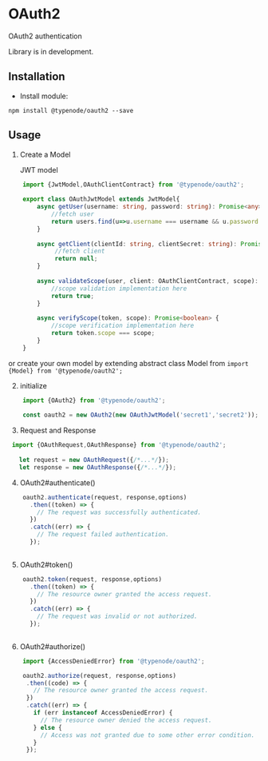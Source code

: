 # OAuth2
OAuth2 authentication 


Library is in development.

## Installation

* Install module:

`npm install @typenode/oauth2 --save` 

## Usage

1. Create a Model

    JWT model

```typescript
    import {JwtModel,OAuthClientContract} from '@typenode/oauth2';
    
    export class OAuthJwtModel extends JwtModel{
        async getUser(username: string, password: string): Promise<any> {
            //fetch user
            return users.find(u=>u.username === username && u.password === password);
        }
        
        async getClient(clientId: string, clientSecret: string): Promise<OAuthClientContract> {
             //fetch client
             return null;
        }
    
        async validateScope(user, client: OAuthClientContract, scope): Promise<boolean> {
            //scope validation implementation here
            return true;
        }
    
        async verifyScope(token, scope): Promise<boolean> {
            //scope verification implementation here
            return token.scope === scope;
        }
    }
```
or create your own model by extending abstract class Model from  `import {Model} from '@typenode/oauth2';`

2. initialize 
```typescript
    import {OAuth2} from '@typenode/oauth2';
    
    const oauth2 = new OAuth2(new OAuthJwtModel('secret1','secret2'));
```


3. Request and Response
```typescript
 import {OAuthRequest,OAuthResponse} from '@typenode/oauth2';
   
   let request = new OAuthRequest({/*...*/});
   let response = new OAuthResponse({/*...*/});
```

4. OAuth2#authenticate()

```typescript
    oauth2.authenticate(request, response,options)
      .then((token) => {
        // The request was successfully authenticated.
      })
      .catch((err) => {
        // The request failed authentication.
      });
  
```

5. OAuth2#token()

```typescript
    oauth2.token(request, response,options)
      .then((token) => {
        // The resource owner granted the access request.
      })
      .catch((err) => {
        // The request was invalid or not authorized.
      });
  
```

6. OAuth2#authorize()

```typescript
    import {AccessDeniedError} from '@typenode/oauth2';

    oauth2.authorize(request, response,options)
     .then((code) => {
       // The resource owner granted the access request.
     })
     .catch((err) => {
       if (err instanceof AccessDeniedError) {
         // The resource owner denied the access request.
       } else {
         // Access was not granted due to some other error condition.
       }
     });

```

